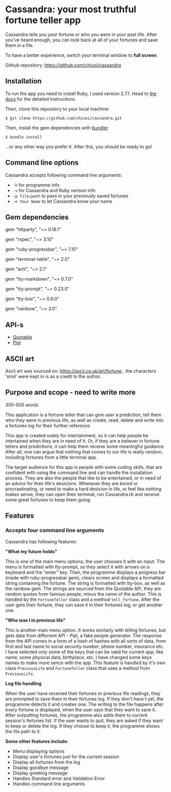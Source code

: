 # Cassandra: your most truthful fortune teller app

Cassandra tells you your fortune or who you were in your past life. After you've heard enough, you can look back at all of your fortunes and save them in a file.

To have a better experience, switch your terminal window to **full screen**.

Github repository: <https://github.com/chivoi/cassandra>

## Installation

To run the app you need to install Ruby, I used version 2.7.1. Head to [the docs](https://www.ruby-lang.org/en/documentation/installation/) for the detailed instrucitons.

Then, clone this repository to your local machine:
```
$ git clone https://github.com/chivoi/cassandra.git
```
Then, install the gem dependencies with [bundler](https://bundler.io/)
```
$ bundle install
```
...or any other way you prefer it. After this, you should be ready to go!

## Command line options

Cassandra accepts following command line arguments: 

- `-h` for programme info
- `-v` for Cassandra and Ruby verison info
- `-p file/path` to pass in your previously saved fortunes
- `-n Your Name` to let Cassandra know your name

## Gem dependencies

gem "httparty", "~> 0.18.1"

gem "rspec", "~> 3.10"

gem "ruby-progressbar", "~> 1.10"

gem "terminal-table", "~> 2.0"

gem "artii", "~> 2.1"

gem "tty-markdown", "~> 0.7.0"

gem "tty-prompt", "~> 0.23.0"

gem "tty-box", "~> 0.6.0"

gem "rainbow", "~> 3.0"
## API-s

- [Quotable](https://github.com/lukePeavey/quotable#get-random-quote)
- [Pipl](https://pipl.ir/)
## ASCII art

Ascii art  was sourced on: https://ascii.co.uk/art/fortune , the characters 'smd' were kept in is as a credit to the author.

## Purpose and scope - need to write more
300-500 words

This application is a fortune teller that can give user a prediction, tell them who they were in previous life, as well as create, read, delete and write into a fortunes log for their further reference.

This app is created solely for intertainment, so it can help people be intertained when they are in need of it. Or, if they are a believer in fortune tellers and predictions, it can help them receive some meaningful guidance. After all, one can argue that nothing that comes to our life is really random, including fortunes from a little terminal app.

The target audience for this app is people with some coding skills, that are confident with using the command line and can handle the installation process. They are also the people that like to be entertained, or in need of an advice for their life's desicions. Whenever they are bored or procrastinating, or need to make a hard desicion in life, or feel like nothing makes sense, they can open their terminal, run Cassandra.rb and receive some great fortunes to keep them going.

## Features

### Accepts four command line arguments

Cassandra has following features:

**"What my future holds"**

This is one of the main menu options, the user chooses it with an input. The menu is formatted with tty-prompt, so they select it with arrows on a keyboard and the "enter" key. Then, the programme displays a progress bar (made with ruby-progressbar gem), clears screen and displays a formatted string containing the fortune. The string is formatted with tty-box, as well as the rainbow gem. The strings are sourced from the Quotable API, they are random quotes from famous people, minus the name of the author. This is handled by the `FortuneTeller` class and a method `tell_fortune`. After the user gets their fortune, they can save it in their fortunes log, or get another one.

**"Who was I in previous life"**

This is another main menu option. It works similarly with telling fortunes, but gets data from differrent API - Pipl, a fake people generator. The response from the API comes in a form of a hash of hashes with all sorts of data, from first and last name to social security number, phone number, insurance etc. I have selected only some of the keys that can be valid for current app, like name, some physical data, birthplace, etc. I have changed some keys names to make more sence with the app. This feature is handled by it's own class `PreviousLife` and `FortuneTeller` class that uses a method from `PreviousLife`.


**Log file handling**

When the user have received their fortunes or previous life readings, they are prompted to save them in their fortunes log. If they don't have t yet, the programme detects it and creates one. The writing to the file happens after every fortune is displayed, when the user says that they want to save it. After outputting fortunes, the programme also adds them to current session's fortunes list. If the user wants to quit, they are asked if they want to keep or delete the log. If they choose to keep it, the programme shows the file path to it.

**Some other features include:**

- Menu displaying options
- Display user's fortunes just for the current session
- Display all fortunes from the log
- Display goodbye message
- Display greeting message
- Handles Standard error and Validation Error
- Handles command line arguments